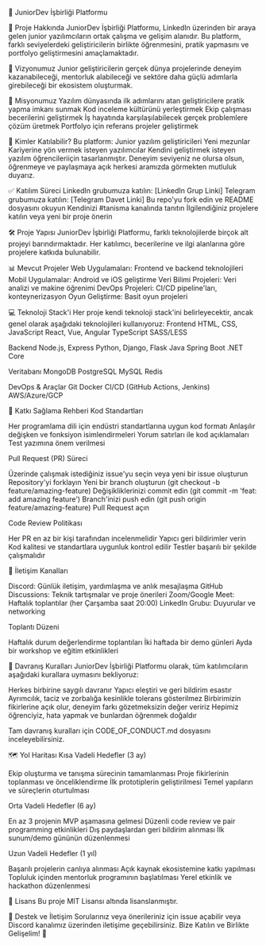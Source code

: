🚀 JuniorDev İşbirliği Platformu

📌 Proje Hakkında
JuniorDev İşbirliği Platformu, LinkedIn üzerinden bir araya gelen junior yazılımcıların ortak çalışma ve gelişim alanıdır. Bu platform, farklı seviyelerdeki geliştiricilerin birlikte öğrenmesini, pratik yapmasını ve portfolyo geliştirmesini amaçlamaktadır.


🎯 Vizyonumuz
Junior geliştiricilerin gerçek dünya projelerinde deneyim kazanabileceği, mentorluk alabileceği ve sektöre daha güçlü adımlarla girebileceği bir ekosistem oluşturmak.


🧩 Misyonumuz
Yazılım dünyasında ilk adımlarını atan geliştiricilere pratik yapma imkanı sunmak
Kod inceleme kültürünü yerleştirmek
Ekip çalışması becerilerini geliştirmek
İş hayatında karşılaşılabilecek gerçek problemlere çözüm üretmek
Portfolyo için referans projeler geliştirmek


👥 Kimler Katılabilir?
Bu platform:
Junior yazılım geliştiricileri
Yeni mezunlar
Kariyerine yön vermek isteyen yazılımcılar
Kendini geliştirmek isteyen yazılım öğrencileriiçin tasarlanmıştır. 
Deneyim seviyeniz ne olursa olsun, öğrenmeye ve paylaşmaya açık herkesi aramızda görmekten mutluluk duyarız.


✅ Katılım Süreci
LinkedIn grubumuza katılın: [LinkedIn Grup Linki]
Telegram grubumuza katılın: [Telegram Davet Linki]
Bu repo'yu fork edin ve README dosyasını okuyun
Kendinizi #tanisma kanalında tanıtın
İlgilendiğiniz projelere katılın veya yeni bir proje önerin


🛠️ Proje Yapısı
JuniorDev İşbirliği Platformu, farklı teknolojilerde birçok alt projeyi barındırmaktadır. Her katılımcı, becerilerine ve ilgi alanlarına göre projelere katkıda bulunabilir.


📊 Mevcut Projeler
Web Uygulamaları: Frontend ve backend teknolojileri
Mobil Uygulamalar: Android ve iOS geliştirme
Veri Bilimi Projeleri: Veri analizi ve makine öğrenimi
DevOps Projeleri: CI/CD pipeline'ları, konteynerizasyon
Oyun Geliştirme: Basit oyun projeleri


💻 Teknoloji Stack'i
Her proje kendi teknoloji stack'ini belirleyecektir, ancak genel olarak aşağıdaki teknolojileri kullanıyoruz:
Frontend
HTML, CSS, JavaScript
React, Vue, Angular
TypeScript
SASS/LESS


Backend
Node.js, Express
Python, Django, Flask
Java Spring Boot
.NET Core


Veritabanı
MongoDB
PostgreSQL
MySQL
Redis


DevOps & Araçlar
Git
Docker
CI/CD (GitHub Actions, Jenkins)
AWS/Azure/GCP


🤝 Katkı Sağlama Rehberi
Kod Standartları

Her programlama dili için endüstri standartlarına uygun kod formatı
Anlaşılır değişken ve fonksiyon isimlendirmeleri
Yorum satırları ile kod açıklamaları
Test yazımına önem verilmesi


Pull Request (PR) Süreci

Üzerinde çalışmak istediğiniz issue'yu seçin veya yeni bir issue oluşturun
Repository'yi forklayın
Yeni bir branch oluşturun (git checkout -b feature/amazing-feature)
Değişikliklerinizi commit edin (git commit -m 'feat: add amazing feature')
Branch'inizi push edin (git push origin feature/amazing-feature)
Pull Request açın


Code Review Politikası

Her PR en az bir kişi tarafından incelenmelidir
Yapıcı geri bildirimler verin
Kod kalitesi ve standartlara uygunluk kontrol edilir
Testler başarılı bir şekilde çalışmalıdır

📢 İletişim Kanalları

Discord: Günlük iletişim, yardımlaşma ve anlık mesajlaşma
GitHub Discussions: Teknik tartışmalar ve proje önerileri
Zoom/Google Meet: Haftalık toplantılar (her Çarşamba saat 20:00)
LinkedIn Grubu: Duyurular ve networking


Toplantı Düzeni

Haftalık durum değerlendirme toplantıları
İki haftada bir demo günleri
Ayda bir workshop ve eğitim etkinlikleri


📜 Davranış Kuralları
JuniorDev İşbirliği Platformu olarak, tüm katılımcıların aşağıdaki kurallara uymasını bekliyoruz:

Herkes birbirine saygılı davranır
Yapıcı eleştiri ve geri bildirim esastır
Ayrımcılık, taciz ve zorbalığa kesinlikle tolerans gösterilmez
Birbirimizin fikirlerine açık olur, deneyim farkı gözetmeksizin değer veririz
Hepimiz öğrenciyiz, hata yapmak ve bunlardan öğrenmek doğaldır

Tam davranış kuralları için CODE_OF_CONDUCT.md dosyasını inceleyebilirsiniz.


🗺️ Yol Haritası
Kısa Vadeli Hedefler (3 ay)

Ekip oluşturma ve tanışma sürecinin tamamlanması
Proje fikirlerinin toplanması ve önceliklendirme
İlk prototiplerin geliştirilmesi
Temel yapıların ve süreçlerin oturtulması


Orta Vadeli Hedefler (6 ay)

En az 3 projenin MVP aşamasına gelmesi
Düzenli code review ve pair programming etkinlikleri
Dış paydaşlardan geri bildirim alınması
İlk sunum/demo gününün düzenlenmesi


Uzun Vadeli Hedefler (1 yıl)

Başarılı projelerin canlıya alınması
Açık kaynak ekosistemine katkı yapılması
Topluluk içinden mentorluk programının başlatılması
Yerel etkinlik ve hackathon düzenlenmesi

📝 Lisans
Bu proje MIT Lisansı altında lisanslanmıştır.

🙏 Destek ve İletişim
Sorularınız veya önerileriniz için issue açabilir veya Discord kanalımız üzerinden iletişime geçebilirsiniz.
Bize Katılın ve Birlikte Gelişelim! 💪
